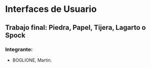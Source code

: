 # Interfaces de Usuario

## Trabajo final: Piedra, Papel, Tijera, Lagarto o Spock

### Integrante:
- BOGLIONE, Martin.
